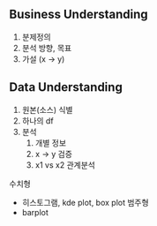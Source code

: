 

## Business Understanding
1. 분제정의
2. 분석 방향, 목표
3. 가설 (x -> y)

## Data Understanding
1. 원본(소스) 식별
2. 하나의 df
3. 분석
	1. 개별 정보
	2. x -> y 검증
	3. x1 vs x2 관계분석

수치형
- 히스토그램, kde plot, box plot
범주형
- barplot

